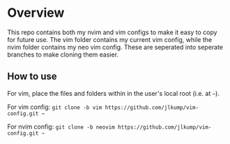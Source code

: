 # Overview
This repo contains both my nvim and vim configs to make it easy to copy
for future use. The vim folder contains my current vim config, while
the nvim folder contains my neo vim config. These are seperated
into seperate branches to make cloning them easier.

## How to use
For vim, place the files and folders within in the user's local root
(i.e. at `~`).

For vim config:
```git clone -b vim https://github.com/jlkump/vim-config.git ~```

For nvim config:
```git clone -b neovim https://github.com/jlkump/vim-config.git ~```
